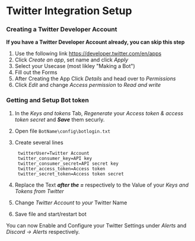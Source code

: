 ﻿# Twitter Integration Setup

### Creating a Twitter Developer Account

**If you have a Twitter Developer Account already, you can skip this step**

1. Use the following link https://developer.twitter.com/en/apps
2. Click *Create an app*, set name and click *Apply*
3. Select your Usecase (most likley "Making a Bot")
4. Fill out the Forms
5. After Creating the App Click *Details* and head over to *Permissions*
6. Click *Edit* and change *Access permission* to *Read and write*

### Getting and Setup Bot token

1. In the *Keys and tokens* Tab, *Regenerate* your *Access token & access token secret* and **_Save_** them securly.
2. Open file `BotName\config\botlogin.txt`
3. Create several lines 

	``` 
	 twitterUser=Twitter Account
	 twitter_consumer_key=API key
	 twitter_consumer_secret=API secret key
	 twitter_access_token=Access token
	 twitter_secret_token=Access token secret
	 ```

4. Replace the Text **_after the =_** respectively to the Value of your *Keys and Tokens from Twitter* 
5. Change *Twitter Account* to *your* Twitter Name
6. Save file and start/restart bot

You can now Enable and Configure your Twitter Settings under *Alerts* and *Discord -> Alerts* respectively.
